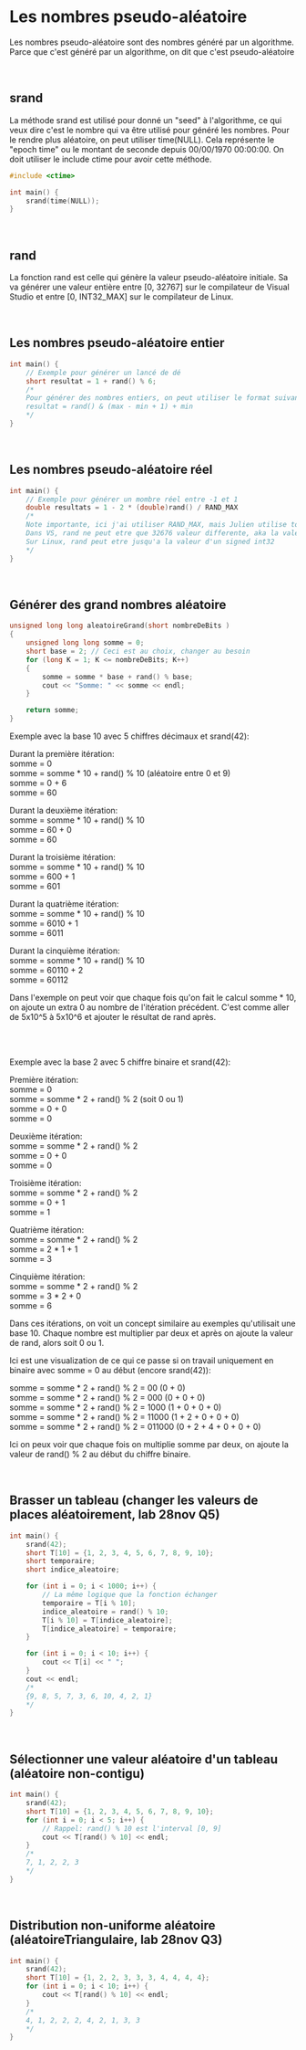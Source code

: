 # Les nombres pseudo-aléatoire
Les nombres pseudo-aléatoire sont des nombres généré par un algorithme. Parce que c'est généré par un algorithme, on dit que c'est pseudo-aléatoire

<br>

## srand
La méthode srand est utilisé pour donné un "seed" à l'algorithme, ce qui veux dire c'est le nombre qui va être utilisé pour généré les nombres. Pour le rendre plus aléatoire, on peut utiliser time(NULL). Cela représente le "epoch time" ou le montant de seconde depuis 00/00/1970 00:00:00. On doit utiliser le include ctime pour avoir cette méthode.

```cpp
#include <ctime>

int main() {
    srand(time(NULL));
}
```

<br>

## rand
La fonction rand est celle qui génère la valeur pseudo-aléatoire initiale. Sa va générer une valeur entière entre [0, 32767] sur le compilateur de Visual Studio et entre [0, INT32_MAX] sur le compilateur de Linux.

<br>

## Les nombres pseudo-aléatoire entier
```cpp
int main() {
    // Exemple pour générer un lancé de dé
    short resultat = 1 + rand() % 6;
    /*
    Pour générer des nombres entiers, on peut utiliser le format suivant:
    resultat = rand() & (max - min + 1) + min
    */
}
```

<br>

## Les nombres pseudo-aléatoire réel
```cpp
int main() {
    // Exemple pour générer un mombre réel entre -1 et 1
    double resultats = 1 - 2 * (double)rand() / RAND_MAX
    /*
    Note importante, ici j'ai utiliser RAND_MAX, mais Julien utilise toujours rand()/32767.0 pour [0.0, 1.0] ou rand()/32768.0 pour [0.0, 1.0[. 
    Dans VS, rand ne peut etre que 32676 valeur differente, aka la valeur maximal d'un signed short.
    Sur Linux, rand peut etre jusqu'a la valeur d'un signed int32
    */
}
```

<br>

## Générer des grand nombres aléatoire
```cpp
unsigned long long aleatoireGrand(short nombreDeBits )
{
    unsigned long long somme = 0;
    short base = 2; // Ceci est au choix, changer au besoin
    for (long K = 1; K <= nombreDeBits; K++)
    {
        somme = somme * base + rand() % base;
        cout << "Somme: " << somme << endl;
    }

    return somme;
}
```

Exemple avec la base 10 avec 5 chiffres décimaux et srand(42):

Durant la première itération:\
somme = 0\
somme = somme * 10 + rand() % 10 (aléatoire entre 0 et 9)\
somme = 0 + 6\
somme = 60

Durant la deuxième itération:\
somme = somme * 10 + rand() % 10\
somme = 60 + 0\
somme = 60

Durant la troisième itération:\
somme = somme * 10 + rand() % 10\
somme = 600 + 1\
somme = 601

Durant la quatrième itération:\
somme = somme * 10 + rand() % 10\
somme = 6010 + 1\
somme = 6011


Durant la cinquième itération:\
somme = somme * 10 + rand() % 10\
somme = 60110 + 2\
somme = 60112

Dans l'exemple on peut voir que chaque fois qu'on fait le calcul somme * 10, on ajoute un extra 0 au nombre de l'itération précédent. C'est comme aller de 5x10^5 à 5x10^6 et ajouter le résultat de rand après.

<br><br>

Exemple avec la base 2 avec 5 chiffre binaire et srand(42):

Première itération:\
somme = 0\
somme = somme * 2 + rand() % 2 (soit 0 ou 1)\
somme = 0 + 0\
somme = 0

Deuxième itération:\
somme = somme * 2 + rand() % 2\
somme = 0 + 0\
somme = 0

Troisième itération:\
somme = somme * 2 + rand() % 2\
somme = 0 + 1\
somme = 1

Quatrième itération:\
somme = somme * 2 + rand() % 2\
somme = 2 * 1 + 1\
somme = 3

Cinquième itération:\
somme = somme * 2 + rand() % 2\
somme = 3 * 2 + 0\
somme = 6

Dans ces itérations, on voit un concept similaire au exemples qu'utilisait une base 10. Chaque nombre est multiplier par deux et après on ajoute la valeur de rand, alors soit 0 ou 1.

Ici est une visualization de ce qui ce passe si on travail uniquement en binaire avec somme = 0 au début (encore srand(42)):

somme = somme * 2 + rand() % 2 = 00 (0 + 0)\
somme = somme * 2 + rand() % 2 = 000 (0 + 0 + 0)\
somme = somme * 2 + rand() % 2 = 1000 (1 + 0 + 0 + 0)\
somme = somme * 2 + rand() % 2 = 11000 (1 + 2 + 0 + 0 + 0)\
somme = somme * 2 + rand() % 2 = 011000 (0 + 2 + 4 + 0 + 0 + 0)

Ici on peux voir que chaque fois on multiplie somme par deux, on ajoute la valeur de rand() % 2 au début du chiffre binaire.

<br>

## Brasser un tableau (changer les valeurs de places aléatoirement, lab 28nov Q5)
```cpp
int main() {
    srand(42);
    short T[10] = {1, 2, 3, 4, 5, 6, 7, 8, 9, 10};
    short temporaire;
    short indice_aleatoire;

    for (int i = 0; i < 1000; i++) {
        // La même logique que la fonction échanger
        temporaire = T[i % 10];
        indice_aleatoire = rand() % 10;
        T[i % 10] = T[indice_aleatoire];
        T[indice_aleatoire] = temporaire;
    }

    for (int i = 0; i < 10; i++) {
        cout << T[i] << " ";
    }
    cout << endl;
    /*
    {9, 8, 5, 7, 3, 6, 10, 4, 2, 1}
    */
}
```

<br>

## Sélectionner une valeur aléatoire d'un tableau (aléatoire non-contigu)
```cpp
int main() {
    srand(42);
    short T[10] = {1, 2, 3, 4, 5, 6, 7, 8, 9, 10};
    for (int i = 0; i < 5; i++) {
        // Rappel: rand() % 10 est l'interval [0, 9]
        cout << T[rand() % 10] << endl;
    }
    /*
    7, 1, 2, 2, 3
    */
}
```

<br>

## Distribution non-uniforme aléatoire (aléatoireTriangulaire, lab 28nov Q3)
```cpp
int main() {
    srand(42);
    short T[10] = {1, 2, 2, 3, 3, 3, 4, 4, 4, 4};
    for (int i = 0; i < 10; i++) {
        cout << T[rand() % 10] << endl;
    }
    /*
    4, 1, 2, 2, 2, 4, 2, 1, 3, 3
    */
}
```